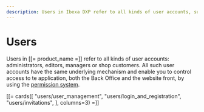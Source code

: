 ```yaml
---
description: Users in Ibexa DXP refer to all kinds of user accounts, such as administrators, editors, managers or shop customers.
---
```


# Users

Users in [[= product_name =]] refer to all kinds of user accounts: administrators, editors,
managers or shop customers.
All such user accounts have the same underlying mechanism and enable you to control access to te application, both the Back Office and the website front, by using the [permission system](permissions).

[[= cards([
    "users/user_management",
    "users/login_and_registration",
    "users/invitations",
], columns=3) =]]
